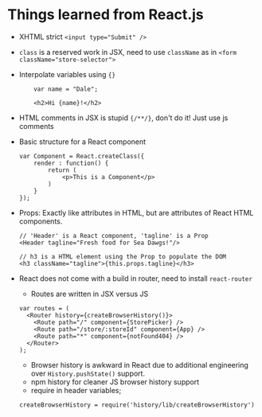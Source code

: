 # Things learned from React.js

* XHTML strict `<input type="Submit" />`
* `class` is a reserved work in JSX, need to use `className` as in `<form className="store-selector">`
* Interpolate variables using `{}`
	
	```
		var name = "Dale";
	
		<h2>Hi {name}!</h2>
	```
* HTML comments in JSX is stupid `{/**/}`, don't do it! Just use js comments
* Basic structure for a React component
	
	```
	var Component = React.createClass({
		render : function() {
			return (
				<p>This is a Component</p>
			)
		}
	});
	```
	
* Props: Exactly like attributes in HTML, but are attributes of React HTML components. 
	
	```
	// 'Header' is a React component, 'tagline' is a Prop
	<Header tagline="Fresh food for Sea Dawgs!"/>
	
	// h3 is a HTML element using the Prop to populate the DOM
	<h3 className="tagline">{this.props.tagline}</h3>
	```
	
* React does not come with a build in router, need to install `react-router`
	* Routes are written in JSX versus JS
	
	```
	var routes = (
	  <Router history={createBrowserHistory()}>
	    <Route path="/" component={StorePicker} />
	    <Route path="/store/:storeId" component={App} />
	    <Route path="*" component={notFound404} />
	  </Router>
	);
	```
	
	* Browser history is awkward in React due to additional engineering over `History.pushState()` support. 
	* npm history for cleaner JS browser history support
	* require in header variables;
	
	```
	createBrowserHistory = require('history/lib/createBrowserHistory')
	```



































